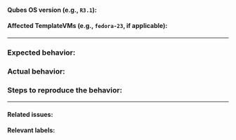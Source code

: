 #### Qubes OS version (e.g., `R3.1`):

#### Affected TemplateVMs (e.g., `fedora-23`, if applicable):

---

### Expected behavior:

### Actual behavior:

### Steps to reproduce the behavior:

---

#### Related issues:

#### Relevant labels:

